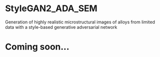# StyleGAN2_ADA_SEM
Generation of highly realistic microstructural images of alloys from limited data with a style-based generative adversarial network

# **Coming soon...**
